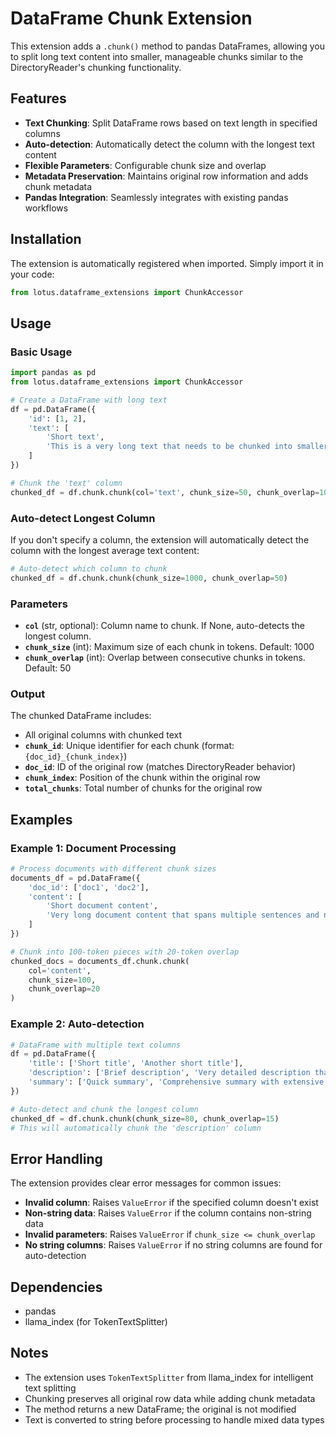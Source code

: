 # DataFrame Chunk Extension

This extension adds a `.chunk()` method to pandas DataFrames, allowing you to split long text content into smaller, manageable chunks similar to the DirectoryReader's chunking functionality.

## Features

- **Text Chunking**: Split DataFrame rows based on text length in specified columns
- **Auto-detection**: Automatically detect the column with the longest text content
- **Flexible Parameters**: Configurable chunk size and overlap
- **Metadata Preservation**: Maintains original row information and adds chunk metadata
- **Pandas Integration**: Seamlessly integrates with existing pandas workflows

## Installation

The extension is automatically registered when imported. Simply import it in your code:

```python
from lotus.dataframe_extensions import ChunkAccessor
```

## Usage

### Basic Usage

```python
import pandas as pd
from lotus.dataframe_extensions import ChunkAccessor

# Create a DataFrame with long text
df = pd.DataFrame({
    'id': [1, 2],
    'text': [
        'Short text',
        'This is a very long text that needs to be chunked into smaller pieces for processing...'
    ]
})

# Chunk the 'text' column
chunked_df = df.chunk.chunk(col='text', chunk_size=50, chunk_overlap=10)
```

### Auto-detect Longest Column

If you don't specify a column, the extension will automatically detect the column with the longest average text content:

```python
# Auto-detect which column to chunk
chunked_df = df.chunk.chunk(chunk_size=1000, chunk_overlap=50)
```

### Parameters

- **`col`** (str, optional): Column name to chunk. If None, auto-detects the longest column.
- **`chunk_size`** (int): Maximum size of each chunk in tokens. Default: 1000
- **`chunk_overlap`** (int): Overlap between consecutive chunks in tokens. Default: 50

### Output

The chunked DataFrame includes:
- All original columns with chunked text
- **`chunk_id`**: Unique identifier for each chunk (format: `{doc_id}_{chunk_index}`)
- **`doc_id`**: ID of the original row (matches DirectoryReader behavior)
- **`chunk_index`**: Position of the chunk within the original row
- **`total_chunks`**: Total number of chunks for the original row

## Examples

### Example 1: Document Processing

```python
# Process documents with different chunk sizes
documents_df = pd.DataFrame({
    'doc_id': ['doc1', 'doc2'],
    'content': [
        'Short document content',
        'Very long document content that spans multiple sentences and needs to be processed in smaller chunks for better analysis and understanding...'
    ]
})

# Chunk into 100-token pieces with 20-token overlap
chunked_docs = documents_df.chunk.chunk(
    col='content', 
    chunk_size=100, 
    chunk_overlap=20
)
```

### Example 2: Auto-detection

```python
# DataFrame with multiple text columns
df = pd.DataFrame({
    'title': ['Short title', 'Another short title'],
    'description': ['Brief description', 'Very detailed description that goes on and on with lots of information'],
    'summary': ['Quick summary', 'Comprehensive summary with extensive details']
})

# Auto-detect and chunk the longest column
chunked_df = df.chunk.chunk(chunk_size=80, chunk_overlap=15)
# This will automatically chunk the 'description' column
```

## Error Handling

The extension provides clear error messages for common issues:

- **Invalid column**: Raises `ValueError` if the specified column doesn't exist
- **Non-string data**: Raises `ValueError` if the column contains non-string data
- **Invalid parameters**: Raises `ValueError` if `chunk_size <= chunk_overlap`
- **No string columns**: Raises `ValueError` if no string columns are found for auto-detection

## Dependencies

- pandas
- llama_index (for TokenTextSplitter)

## Notes

- The extension uses `TokenTextSplitter` from llama_index for intelligent text splitting
- Chunking preserves all original row data while adding chunk metadata
- The method returns a new DataFrame; the original is not modified
- Text is converted to string before processing to handle mixed data types
